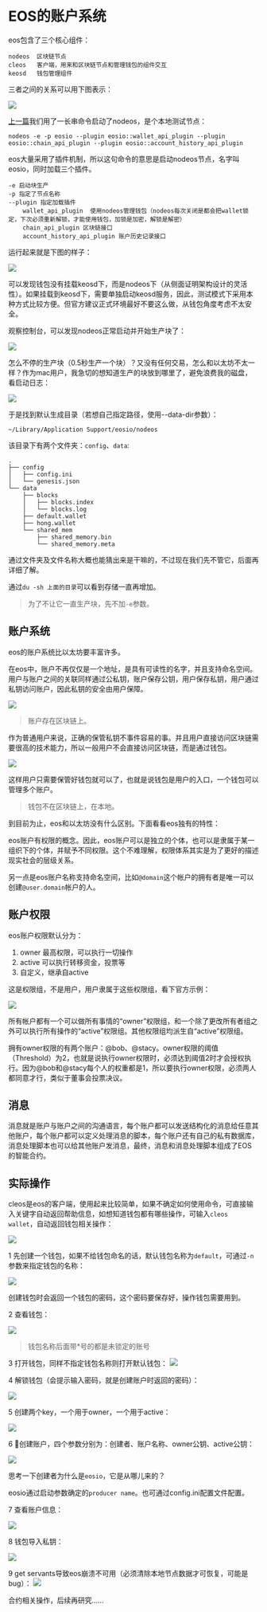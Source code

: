 # EOS的账户系统


eos包含了三个核心组件：

```
nodeos  区块链节点
cleos   客户端，用来和区块链节点和管理钱包的组件交互
keosd   钱包管理组件
```

三者之间的关系可以用下图表示：

![](media/15245532687723/15245534079809.png)


[上一篇](https://github.com/xuwening/blog/blob/master/mdFile/EOS%E5%BC%80%E5%8F%91%E7%8E%AF%E5%A2%83%E6%90%AD%E5%BB%BA.md)我们用了一长串命令启动了nodeos，是个本地测试节点：

```
nodeos -e -p eosio --plugin eosio::wallet_api_plugin --plugin eosio::chain_api_plugin --plugin eosio::account_history_api_plugin
```

eos大量采用了插件机制，所以这句命令的意思是启动nodeos节点，名字叫eosio，同时加载三个插件。

```
-e 启动块生产
-p 指定了节点名称
--plugin 指定加载插件
	wallet_api_plugin  使用nodeos管理钱包（nodeos每次关闭是都会把wallet锁定，下次必须重新解锁，才能使用钱包，加锁是加密，解锁是解密）
	chain_api_plugin 区块链接口
	account_history_api_plugin 账户历史记录接口
```

运行起来就是下图的样子：

![](media/15245532687723/15245548990873.png)

可以发现钱包没有挂载keosd下，而是nodeos下（从侧面证明架构设计的灵活性）。如果挂载到keosd下，需要单独启动keosd服务，因此，测试模式下采用本种方式比较方便。但官方建议正式环境最好不要这么做，从钱包角度考虑不太安全。

观察控制台，可以发现nodeos正常启动并开始生产块了：

![](media/15245532687723/15252323292656.jpg)


怎么不停的生产块（0.5秒生产一个块）？又没有任何交易，怎么和以太坊不太一样？作为mac用户，我急切的想知道生产的块放到哪里了，避免浪费我的磁盘，看启动日志：

![](media/15245532687723/15247110059995.jpg)

于是找到默认生成目录（若想自己指定路径，使用--data-dir参数）：

```
~/Library/Application Support/eosio/nodeos
```

该目录下有两个文件夹：`config`、`data`:

```
.
├── config
│   ├── config.ini
│   └── genesis.json
└── data
    ├── blocks
    │   ├── blocks.index
    │   └── blocks.log
    ├── default.wallet
    ├── hong.wallet
    └── shared_mem
        ├── shared_memory.bin
        └── shared_memory.meta
```

通过文件夹及文件名称大概也能猜出来是干嘛的，不过现在我们先不管它，后面再详细了解。

通过`du -sh 上面的目录`可以看到存储一直再增加。

> 为了不让它一直生产块，先不加`-e`参数。


## 账户系统

eos的账户系统比以太坊要丰富许多。

在eos中，账户不再仅仅是一个地址，是具有可读性的名字，并且支持命名空间。用户与账户之间的关联同样通过公私钥，账户保存公钥，用户保存私钥，用户通过私钥访问账户，因此私钥的安全由用户保障。

![](media/15245532687723/15252331302670.jpg)


> 账户存在区块链上。

作为普通用户来说，正确的保管私钥不事件容易的事。并且用户直接访问区块链需要很高的技术能力，所以一般用户不会直接访问区块链，而是通过钱包。

![](media/15245532687723/15252332100315.jpg)

这样用户只需要保管好钱包就可以了，也就是说钱包是用户的入口，一个钱包可以管理多个账户。

> 钱包不在区块链上，在本地。

到目前为止，eos和以太坊没有什么区别。下面看看eos独有的特性：

eos账户有权限的概念。因此，eos账户可以是独立的个体，也可以是隶属于某一组织下的个体，并赋予不同权限。这个不难理解，权限体系其实是为了更好的描述现实社会的层级关系。

另一点是eos账户名称支持命名空间，比如`@domain`这个帐户的拥有者是唯一可以创建`@user.domain`帐户的人。

## 账户权限

eos账户权限默认分为：

1. owner  最高权限，可以执行一切操作
2. active  可以执行转移资金，投票等
3. 自定义，继承自active

这是权限组，不是用户，用户隶属于这些权限组，看下官方示例：

![](media/15245532687723/15246244525986.jpg)

所有帐户都有一个可以做所有事情的“owner”权限组，和一个除了更改所有者组之外可以执行所有操作的“active”权限组。其他权限组均派生自“active”权限组。

拥有owner权限的有两个账户：@bob、@stacy。owner权限的阈值（Threshold）为2，也就是说执行owner权限时，必须达到阈值2时才会授权执行。因为@bob和@stacy每个人的权重都是1，所以要执行owner权限，必须两人都同意才行，类似于董事会投票决议。

## 消息

消息就是账户与账户之间的沟通语言，每个账户都可以发送结构化的消息给任意其他账户，每个账户都可以定义处理消息的脚本，每个账户还有自己的私有数据库，消息处理脚本也可以给其他账户发消息，最终，消息和消息处理脚本组成了EOS的智能合约。


## 实际操作

cleos是eos的客户端，使用起来比较简单，如果不确定如何使用命令，可直接输入关键字自动返回帮助信息，如想知道钱包都有哪些操作，可输入`cleos wallet`，自动返回钱包相关操作：

![](media/15245532687723/15252447245223.jpg)


1 先创建一个钱包，如果不给钱包命名的话，默认钱包名称为`default`，可通过`-n`参数来指定钱包的名称：

![](media/15245532687723/15252309414957.jpg)

创建钱包时会返回一个钱包的密码，这个密码要保存好，操作钱包需要用到。

2 查看钱包：

![](media/15245532687723/15252296748421.jpg)

> 钱包名称后面带*号的都是未锁定的账号

3 打开钱包，同样不指定钱包名称则打开默认钱包：
![](media/15245532687723/15252297638845.jpg)

4 解锁钱包（会提示输入密码，就是创建账户时返回的密码）：

![](media/15245532687723/15252440281504.jpg)


5 创建两个key，一个用于owner，一个用于active：

![](media/15245532687723/15252304652567.jpg)


6 创建账户，四个参数分别为：创建者、账户名称、owner公钥、active公钥：

![](media/15245532687723/15252311054127.jpg)

思考一下创建者为什么是`eosio`，它是从哪儿来的？

eosio通过启动参数确定的`producer name`。也可通过config.ini配置文件配置。

7 查看账户信息：

![](media/15245532687723/15252317624880.jpg)


8 钱包导入私钥：

![](media/15245532687723/15252442965947.jpg)

9 get servants导致eos崩溃不可用（必须清除本地节点数据才可恢复，可能是bug）：
![](media/15245532687723/15252307969071.jpg)


合约相关操作，后续再研究……

